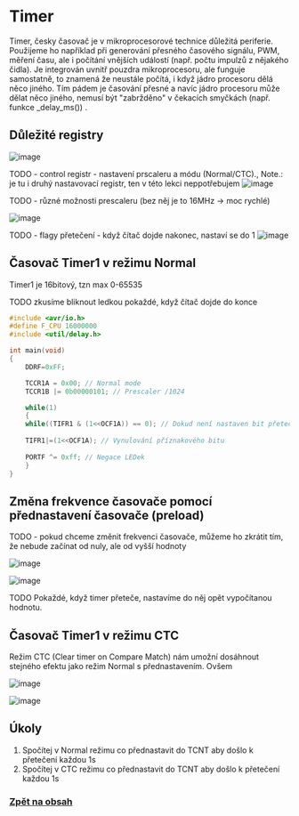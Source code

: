 # Timer

Timer, česky časovač je v mikroprocesorové technice důležitá periferie. Použijeme ho například při generování přesného časového signálu, PWM, měření času, ale i počítání vnějších událostí (např. počtu impulzů z nějakého čidla). Je integrován uvnitř pouzdra mikroprocesoru, ale funguje samostatně, to znamená že neustále počítá, i když jádro procesoru dělá něco jiného. Tím pádem je časování přesné a navíc jádro procesoru může dělat něco jiného, nemusí být "zabržděno" v čekacích smyčkách (např. funkce _delay_ms()) .

## Důležité registry

![image](https://github.com/user-attachments/assets/e0050a5c-eaf3-42a2-aa40-e599c1ef03e0)

TODO - control registr - nastavení prscaleru a módu (Normal/CTC)., Note.: je tu i druhý nastavovací registr, ten v této lekci neppotřebujem
![image](https://github.com/user-attachments/assets/f3b9f741-abce-4b6b-bf90-b0c40e429165)

TODO - různé možnosti prescaleru (bez něj je to 16MHz -> moc rychlé)

![image](https://github.com/user-attachments/assets/c8ab9daf-110e-46c4-9ba4-a1f7df43ef43)



TODO - flagy přetečení - když čítač dojde nakonec, nastaví se do 1
![image](https://github.com/user-attachments/assets/d9c9c9f0-933f-4f83-bc20-c1f9b1b2ffbf)


## Časovač Timer1 v režimu Normal

Timer1 je 16bitový, tzn max 0-65535

TODO zkusíme bliknout ledkou pokaždé, když čítač dojde do konce

```C
#include <avr/io.h>
#define F_CPU 16000000
#include <util/delay.h>

int main(void)
{
    DDRF=0xFF;

	TCCR1A = 0x00; // Normal mode
	TCCR1B |= 0b00000101; // Prescaler /1024

	while(1)
	{
	while((TIFR1 & (1<<OCF1A)) == 0); // Dokud není nastaven bit přetečení časovače, nedělej nic
	
	TIFR1|=(1<<OCF1A); // Vynulování příznakového bitu
	
	PORTF ^= 0xff; // Negace LEDek
	}
}

```

## Změna frekvence časovače pomocí přednastavení časovače (preload)

TODO - pokud chceme změnit frekvenci časovače, můžeme ho zkrátit tím, že nebude začínat od nuly, ale od vyšší hodnoty

![image](https://github.com/user-attachments/assets/f4b588a7-8e9a-4763-bc06-7d04953222d2)


![image](https://github.com/user-attachments/assets/bdaa10f3-8dca-4608-b075-b84bdd6b398c)

TODO Pokaždé, když timer přeteče, nastavíme do něj opět vypočítanou hodnotu.

## Časovač Timer1 v režimu CTC
Režim CTC (Clear timer on Compare Match) nám umožní dosáhnout stejného efektu jako režim Normal s přednastavením. Ovšem 

![image](https://github.com/user-attachments/assets/81235363-e831-45a9-a6a9-911a3dbbaa07)

![image](https://github.com/user-attachments/assets/fa05b1f2-aba1-4796-b380-07afbf4027fd)


## Úkoly

1. Spočítej v Normal režimu co přednastavit do TCNT aby došlo k přetečení každou 1s
2. Spočítej v CTC režimu co přednastavit do TCNT aby došlo k přetečení každou 1s


### [Zpět na obsah](README.md)
